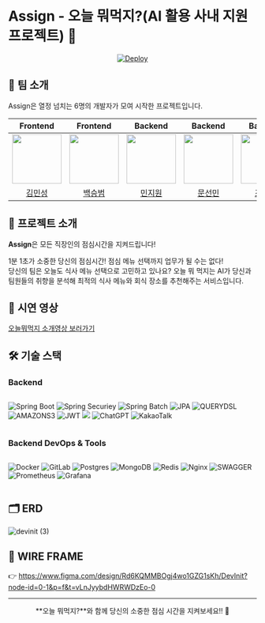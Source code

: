 # Assign - 오늘 뭐먹지?(AI 활용 사내 지원 프로젝트) 🚀

<div align="center">

[![Deploy](https://img.shields.io/badge/Assign-배포_링크-4285F4?style=for-the-badge&logo=google-chrome&logoColor=white)](https://kdt-pt-1-pj-2-team03.elicecoding.com/)

</div>

## 👥 팀 소개
Assign은 열정 넘치는 6명의 개발자가 모여 시작한 프로젝트입니다.

|Frontend|Frontend|Backend|Backend|Backend|Backend|
|:------:|:------:|:------:|:------:|:------:|:------:|
|[<img src="https://avatars.githubusercontent.com/u/78842816?v=4" width="100px">](https://github.com/min-s9709)|[<img src="https://avatars.githubusercontent.com/u/74394824?v=4" width="100px">](https://github.com/seung365)|[<img src="https://avatars.githubusercontent.com/u/49359846?v=4" width="100px">](https://github.com/jiwon2030)|[<img src="https://avatars.githubusercontent.com/u/77718648?v=4" width="100px">](https://github.com/moonsunmean)|[<img src="https://avatars.githubusercontent.com/u/156037515?v=4" width="100px">](https://github.com/BugeonJo)|[<img src="https://avatars.githubusercontent.com/u/102370423?v=4" width="100px">](https://github.com/asdg2795)|
|[김민성](https://github.com/min-s9709)|[백승범](https://github.com/seung365)|[민지원](https://github.com/jiwon2030)|[문선민](https://github.com/moonsunmean)|[조부건](https://github.com/BugeonJo)|[김준수](https://github.com/asdg2795)|

## 📌 프로젝트 소개

**Assign**은 모든 직장인의 점심시간을 지켜드립니다!

1분 1초가 소중한 당신의 점심시간! 점심 메뉴 선택까지 업무가 될 수는 없다! <br>
 당신의 팀은 오늘도 식사 메뉴 선택으로 고민하고 있나요? 오늘 뭐 먹지는 AI가 당신과 팀원들의 취향을 분석해 최적의 식사 메뉴와 회식 장소를 추천해주는 서비스입니다.

## 🎥 시연 영상
[오늘뭐먹지 소개영상 보러가기](https://www.youtube.com/watch?v=o9vIi2q4dpY)

## 🛠 기술 스택

### Backend

<div style="display: flex; flex-wrap: wrap; gap: 10px;">

![Spring Boot](https://img.shields.io/badge/Spring_Boot-6DB33F?style=for-the-badge&logo=spring-boot&logoColor=white)
![Spring Securiey](https://img.shields.io/badge/springsecurity-6DB33F?style=for-the-badge&logo=springsecurity&logoColor=white)
![Spring Batch](https://img.shields.io/badge/STOMP-000000?style=for-the-badge&logo=null&logoColor=white)
![JPA](https://img.shields.io/badge/jpa-6DB33F?style=for-the-badge&logo=jpa&logoColor=white)
![QUERYDSL](https://img.shields.io/badge/queryDSL-6DB33F?style=for-the-badge&logo=queryDSL&logoColor=white)
![AMAZONS3](https://img.shields.io/badge/amazons3-569A31?style=for-the-badge&logo=amazons3&logoColor=white)
![JWT](https://img.shields.io/badge/jsonwebtokens-000000?style=for-the-badge&logo=jsonwebtokens&logoColor=white)
<img src="https://img.shields.io/badge/Auth0-000000?style=for-the-badge&logo=Auth0&logoColor=white">
![ChatGPT](https://img.shields.io/badge/chatGPT-74aa9c?style=for-the-badge&logo=openai&logoColor=white)
![KakaoTalk](https://img.shields.io/badge/kakaotalk-ffcd00.svg?style=for-the-badge&logo=kakaotalk&logoColor=000000)





</div>


### Backend DevOps & Tools
<div style="display: flex; flex-wrap: wrap; gap: 10px;">

![Docker](https://img.shields.io/badge/Docker-2496ED?style=for-the-badge&logo=docker&logoColor=white)
![GitLab](https://img.shields.io/badge/GitLab-330F63?style=for-the-badge&logo=gitlab&logoColor=white)
![Postgres](https://img.shields.io/badge/postgres-%23316192.svg?style=for-the-badge&logo=postgresql&logoColor=white)
![MongoDB](https://img.shields.io/badge/MongoDB-%234ea94b.svg?style=for-the-badge&logo=mongodb&logoColor=white)
![Redis](https://img.shields.io/badge/Redis-DC382D?style=for-the-badge&logo=redis&logoColor=white)
![Nginx](https://img.shields.io/badge/Nginx-009639?style=for-the-badge&logo=nginx&logoColor=white)
![SWAGGER](https://img.shields.io/badge/swagger-85EA2D?style=for-the-badge&logo=swagger&logoColor=white)
![Prometheus](https://img.shields.io/badge/Prometheus-E6522C?style=for-the-badge&logo=Prometheus&logoColor=white)
![Grafana](https://img.shields.io/badge/grafana-%23F46800.svg?style=for-the-badge&logo=grafana&logoColor=white)

</div>

## 🗂 ERD
![devinit (3)](https://github.com/user-attachments/assets/dfc9fefa-1ac2-41f0-b1f0-18748ec1c78d)

## 🎨 WIRE FRAME

👉 https://www.figma.com/design/Rd6KQMMBOgj4wo1GZG1sKh/DevInit?node-id=0-1&p=f&t=vLnJyybdHWRWDzEo-0
  

---
<div align="center">
  
**오늘 뭐먹지?**와 함께 당신의 소중한 점심 시간을 지켜보세요!! 🚀

</div>
